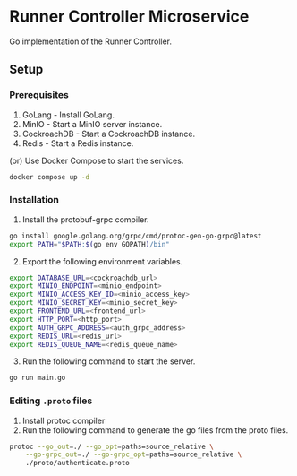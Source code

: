# Runner Controller Microservice

Go implementation of the Runner Controller.

## Setup

### Prerequisites

1. GoLang - Install GoLang.
2. MinIO - Start a MinIO server instance.
3. CockroachDB - Start a CockroachDB instance.
4. Redis - Start a Redis instance.

(or) Use Docker Compose to start the services.

```sh
docker compose up -d
```

### Installation

1. Install the protobuf-grpc compiler.

```sh
go install google.golang.org/grpc/cmd/protoc-gen-go-grpc@latest
export PATH="$PATH:$(go env GOPATH)/bin"
```

2. Export the following environment variables.

```sh
export DATABASE_URL=<cockroachdb_url>
export MINIO_ENDPOINT=<minio_endpoint>
export MINIO_ACCESS_KEY_ID=<minio_access_key>
export MINIO_SECRET_KEY=<minio_secret_key>
export FRONTEND_URL=<frontend_url>
export HTTP_PORT=<http_port>
export AUTH_GRPC_ADDRESS=<auth_grpc_address>
export REDIS_URL=<redis_url>
export REDIS_QUEUE_NAME=<redis_queue_name>
```

3. Run the following command to start the server.

```sh
go run main.go
```

### Editing `.proto` files

1. Install protoc compiler
2. Run the following command to generate the go files from the proto files.

```sh
protoc --go_out=./ --go_opt=paths=source_relative \
    --go-grpc_out=./ --go-grpc_opt=paths=source_relative \
    ./proto/authenticate.proto
```
